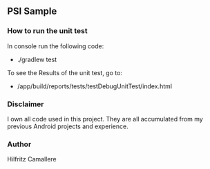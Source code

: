 ## **PSI Sample** ##


### How to run the unit test ###
In console run the following code:
* ./gradlew test  

To see the Results of the unit test, go to:
* /app/build/reports/tests/testDebugUnitTest/index.html
    
### Disclaimer ###
I own all code used in this project. They are all accumulated from my previous Android projects and experience. 

### Author ###
Hilfritz Camallere 

